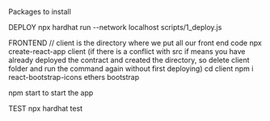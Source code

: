 Packages to install



DEPLOY
npx hardhat run --network localhost scripts/1_deploy.js



FRONTEND
// client is the directory where we put all our front end code
npx create-react-app client
(if there is a conflict with src if means you have already deployed the contract and created the directory, so delete client folder and run the command again without first deploying)
cd client
npm i react-bootstrap-icons ethers bootstrap

npm start to start the app

TEST
npx hardhat test
